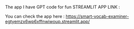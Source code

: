 The app I have GPT code for fun
STREAMLIT APP LINK : 

You can check the app here : https://smart-vocab-examiner-egtyemzx6wp6xffnwiwoup.streamlit.app/
